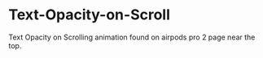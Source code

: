 # Text-Opacity-on-Scroll
Text Opacity on Scrolling animation found on airpods pro 2 page near the top.
